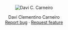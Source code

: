 <p align="center">
    <img src="https://prnt.sc/lOdO0cNfe0Uf" alt="Davi C. Carneiro">
  </a>

  <p align="center">
    Davi Clementino Carneiro
    <br>
    <a href="https://reponame/issues/new?template=bug.md">Report bug</a>
    ·
    <a href="https://reponame/issues/new?template=feature.md&labels=feature">Request feature</a>
  </p>
</p>
